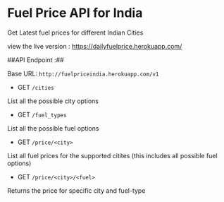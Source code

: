 # Fuel Price API for India #
Get Latest fuel prices for different Indian Cities

view the live version : https://dailyfuelprice.herokuapp.com/

##API Endpoint :##

Base URL: ```http://fuelpriceindia.herokuapp.com/v1```
* GET ```/cities```

List all the possible city options
* GET ```/fuel_types```

List all the possible fuel options
* GET ```/price/<city>```

List all fuel prices for the supported citites (this includes all possible fuel options)
* GET ```/price/<city>/<fuel>```

Returns the price for specific city and fuel-type

